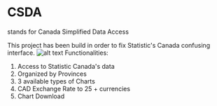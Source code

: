 # CSDA
stands for Canada Simplified Data Access

This project has been build in order to fix Statistic's Canada confusing interface.
![alt text]([https://ibb.co/x73RYdN])
Functionalities:

1. Access to Statistic Canada's data
2. Organized by Provinces
3. 3 available types of Charts
4. CAD Exchange Rate to 25 + currencies
5. Chart Download



